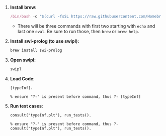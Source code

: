 1. **Install brew:**
    
    ```jsx
    /bin/bash -c "$(curl -fsSL https://raw.githubusercontent.com/Homebrew/install/HEAD/install.sh)"
    ```
    
    - There will be three commands with first two starting with `echo` and last one `eval`. Be sure to run those, then `brew` or `brew help`.
2. **Install swi-prolog (to use swipl):**
    
    ```jsx
    brew install swi-prolog
    ```
    
3. **Open swipl:**
    
    ```jsx
    swipl
    ```
    
4. **Load Code**:
    
    ```
    [typeInf].
    
    % ensure "?-" is present before command, thus ?- [typeInf]
    ```
    
5. **Run test cases**:
    ```
    consult("typeInf.plt"), run_tests().

    % ensure "?-" is present before command, thus ?- consult("typeInf.plt"), run_tests().
    
    ```
